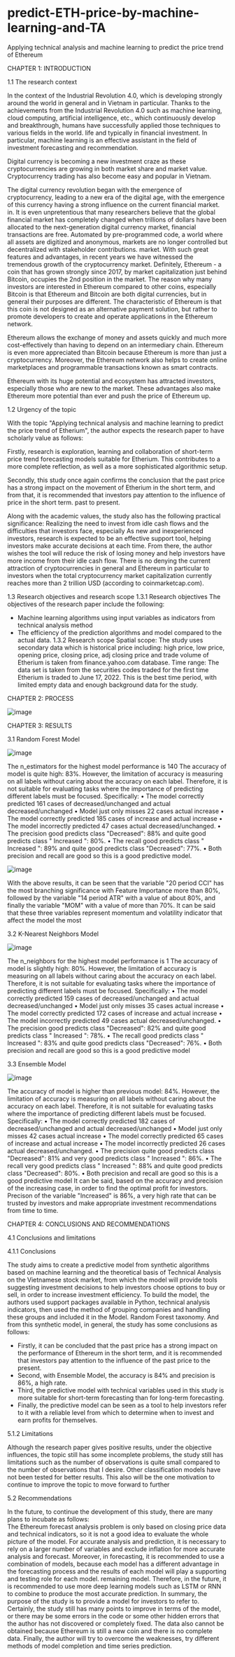 # predict-ETH-price-by-machine-learning-and-TA
Applying technical analysis and machine learning to predict the price trend of Ethereum

CHAPTER 1: INTRODUCTION

1.1 The research context

In the context of the Industrial Revolution 4.0, which is developing strongly around the world in general and in Vietnam in particular. Thanks to the achievements from the Industrial Revolution 4.0 such as machine learning, cloud computing, artificial intelligence, etc., which continuously develop and breakthrough, humans have successfully applied those techniques to various fields in the world. life and typically in financial investment. In particular, machine learning is an effective assistant in the field of investment forecasting and recommendation.

Digital currency is becoming a new investment craze as these cryptocurrencies are growing in both market share and market value. Cryptocurrency trading has also become easy and popular in Vietnam.

The digital currency revolution began with the emergence of cryptocurrency, leading to a new era of the digital age, with the emergence of this currency having a strong influence on the current financial market. in. It is even unpretentious that many researchers believe that the global financial market has completely changed when trillions of dollars have been allocated to the next-generation digital currency market, financial transactions are free. Automated by pre-programmed code, a world where all assets are digitized and anonymous, markets are no longer controlled but decentralized with stakeholder contributions. market.
With such great features and advantages, in recent years we have witnessed the tremendous growth of the cryptocurrency market. Definitely, Ethereum - a coin that has grown strongly since 2017, by market capitalization just behind Bitcoin, occupies the 2nd position in the market.
The reason why many investors are interested in Ethereum compared to other coins, especially Bitcoin is that Ethereum and Bitcoin are both digital currencies, but in general their purposes are different. The characteristic of Ethereum is that this coin is not designed as an alternative payment solution, but rather to promote developers to create and operate applications in the Ethereum network.

Ethereum allows the exchange of money and assets quickly and much more cost-effectively than having to depend on an intermediary chain. Ethereum is even more appreciated than Bitcoin because Ethereum is more than just a cryptocurrency. Moreover, the Ethereum network also helps to create online marketplaces and programmable transactions known as smart contracts.

Ethereum with its huge potential and ecosystem has attracted investors, especially those who are new to the market. These advantages also make Ethereum more potential than ever and push the price of Ethereum up.

1.2 Urgency of the topic

With the topic "Applying technical analysis and machine learning to predict the price trend of Etherium", the author expects the research paper to have scholarly value as follows:

Firstly, research is exploration, learning and collaboration of short-term price trend forecasting models suitable for Etherium. This contributes to a more complete reflection, as well as a more sophisticated algorithmic setup.

Secondly, this study once again confirms the conclusion that the past price has a strong impact on the movement of Etherium in the short term, and from that, it is recommended that investors pay attention to the influence of price in the short term. past to present.

Along with the academic values, the study also has the following practical significance:
Realizing the need to invest from idle cash flows and the difficulties that investors face, especially As new and inexperienced investors, research is expected to be an effective support tool, helping investors make accurate decisions at each time. From there, the author wishes the tool will reduce the risk of losing money and help investors have more income from their idle cash flow. There is no denying the current attraction of cryptocurrencies in general and Ethereum in particular to investors when the total cryptocurrency market capitalization currently reaches more than 2 trillion USD (according to coinmarketcap.com). 	 

1.3 Research objectives and research scope
1.3.1 Research objectives
 The objectives of the research paper include the following:
- Machine learning algorithms using input variables as indicators from technical analysis method
- The efficiency of the prediction algorithms and model compared to the actual data.
1.3.2 Research scope
Spatial scope: The study uses secondary data which is historical price including: high price, low price, opening price, closing price, adj closing price and trade volume of Etherium is taken from finance.yahoo.com database.
Time range: The data set is taken from the securities codes traded for the first time Etherium is traded to June 17, 2022. This is the best time period, with limited empty data and enough background data for the study.

CHAPTER 2: PROCESS

![image](https://user-images.githubusercontent.com/118440399/202441979-b020ee87-83dc-4277-9a41-b8682f8bcef9.png)

CHAPTER 3: RESULTS

3.1 Random Forest Model
 
![image](https://user-images.githubusercontent.com/118440399/202442520-03c071aa-3b4d-4408-bf21-4add3dc9ed79.png)


The n_estimators for the highest model performance is 140
The accuracy of model is quite high: 83%. However, the limitation of accuracy is measuring on all labels without caring about the accuracy on each label. Therefore, it is not suitable for evaluating tasks where the importance of predicting different labels must be focused. Specifically:
•	The model correctly predicted 161 cases of decreased/unchanged and actual decreased/unchanged 
•	Model just only misses 22 cases actual increase
•	The model correctly predicted 185 cases of increase and actual increase
•	The model incorrectly predicted 47 cases actual decreased/unchanged.
•	The precision good predicts class "Decreased": 88% and quite good predicts class " Increased ": 80%.
•	The recall good predicts class " Increased ": 89% and quite good predicts class "Decreased": 77%.
•	Both precision and recall are good so this is a good predictive model.

![image](https://user-images.githubusercontent.com/118440399/202442598-12c5cea7-1cf5-4f1a-a177-51e661a8c5c6.png)


With the above results, it can be seen that the variable "20 period CCI" has the most branching significance with Feature Importance more than 80%, followed by the variable "14 period ATR" with a value of about 80%, and finally the variable "MOM" with a value of more than 70%. It can be said that these three variables represent momentum and volatility indicator that affect the model the most

3.2 K-Nearest Neighbors Model

![image](https://user-images.githubusercontent.com/118440399/202442695-b7fc9078-d46b-416b-8bc0-e11c09c890fb.png)


The n_neighbors for the highest model performance is 1
The accuracy of model is slightly high: 80%. However, the limitation of accuracy is measuring on all labels without caring about the accuracy on each label. Therefore, it is not suitable for evaluating tasks where the importance of predicting different labels must be focused. Specifically:
•	The model correctly predicted 159 cases of decreased/unchanged and actual decreased/unchanged 
•	Model just only misses 35 cases actual increase
•	The model correctly predicted 172 cases of increase and actual increase
•	The model incorrectly predicted 49 cases actual decreased/unchanged.
•	The precision good predicts class "Decreased": 82% and quite good predicts class " Increased ": 78%.
•	The recall good predicts class " Increased ": 83% and quite good predicts class "Decreased": 76%.
•	Both precision and recall are good so this is a good predictive model

3.3 Ensemble Model

![image](https://user-images.githubusercontent.com/118440399/202444076-74856cf3-521d-4a39-877f-a744d1f2eb33.png)

The accuracy of model is higher than previous model: 84%. However, the limitation of accuracy is measuring on all labels without caring about the accuracy on each label. Therefore, it is not suitable for evaluating tasks where the importance of predicting different labels must be focused. Specifically:
•	The model correctly predicted 182 cases of decreased/unchanged and actual decreased/unchanged 
•	Model just only misses 42 cases actual increase
•	The model correctly predicted 65 cases of increase and actual increase
•	The model incorrectly predicted 26 cases actual decreased/unchanged.
•	The precision quite good predicts class "Decreased": 81% and very good predicts class " Increased ": 86%.
•	The recall very good predicts class " Increased ": 88% and quite good predicts class "Decreased": 80%.
•	Both precision and recall are good so this is a good predictive model
It can be said, based on the accuracy and precision of the increasing case, in order to find the optimal profit for investors. Precison of the variable "Increased" is 86%, a very high rate that can be trusted by investors and make appropriate investment recommendations from time to time.

CHAPTER 4: CONCLUSIONS AND RECOMMENDATIONS

4.1 Conclusions and limitations

4.1.1 Conclusions

The study aims to create a predictive model from synthetic algorithms based on machine learning and the theoretical basis of Technical Analysis on the Vietnamese stock market, from which the model will provide tools suggesting investment decisions to help investors choose options to buy or sell, in order to increase investment efficiency. To build the model, the authors used support packages available in Python, technical analysis indicators, then used the method of grouping companies and handling these groups and included it in the Model. Random Forest taxonomy. And from this synthetic model, in general, the study has some conclusions as follows:
- Firstly, it can be concluded that the past price has a strong impact on the performance of Ethereum in the short term, and it is recommended that investors pay attention to the influence of the past price to the present.
- Second, with Ensemble Model, the accuracy is 84% and precision is 86%, a high rate.
- Third, the predictive model with technical variables used in this study is more suitable for short-term forecasting than for long-term forecasting.
- Finally, the predictive model can be seen as a tool to help investors refer to it with a reliable level from which to determine when to invest and earn profits for themselves.

5.1.2 Limitations

Although the research paper gives positive results, under the objective influences, the topic still has some incomplete problems, the study still has limitations such as the number of observations is quite small compared to the number of observations that I desire. Other classification models have not been tested for better results. This also will be the one motivation to continue to improve the topic to move forward to further 

5.2 Recommendations 

In the future, to continue the development of this study, there are many plans to incubate as follows:  
The Ethereum forecast analysis problem is only based on closing price data and technical indicators, so it is not a good idea to evaluate the whole picture of the model. For accurate analysis and prediction, it is necessary to rely on a larger number of variables and exclude inflation for more accurate analysis and forecast.
Moreover, in forecasting, it is recommended to use a combination of models, because each model has a different advantage in the forecasting process and the results of each model will play a supporting and testing role for each model. remaining model. Therefore, in the future, it is recommended to use more deep learning models such as LSTM or RNN to combine to produce the most accurate prediction.
In summary, the purpose of the study is to provide a model for investors to refer to. Certainly, the study still has many points to improve in terms of the model, or there may be some errors in the code or some other hidden errors that the author has not discovered or completely fixed. The data also cannot be obtained because Ethereum is still a new coin and there is no complete data. Finally, the author will try to overcome the weaknesses, try different methods of model completion and time series prediction.

